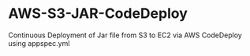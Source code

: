 # AWS-S3-JAR-CodeDeploy
Continuous Deployment of Jar file from S3 to EC2 via AWS CodeDeploy using appspec.yml
